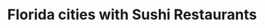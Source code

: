 ---
layout: state
title: Florida cities with Sushi Restaurants
permalink: /florida/
stateAbbr: FL
stateName: Florida
place_type: Sushi Restaurant
---